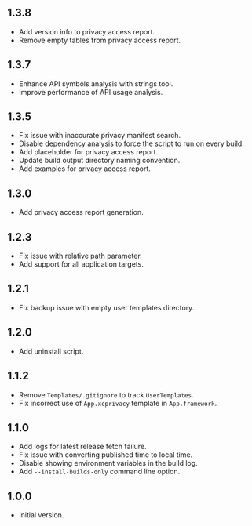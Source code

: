 ## 1.3.8
- Add version info to privacy access report.
- Remove empty tables from privacy access report.

## 1.3.7
- Enhance API symbols analysis with strings tool.
- Improve performance of API usage analysis.

## 1.3.5
- Fix issue with inaccurate privacy manifest search.
- Disable dependency analysis to force the script to run on every build.
- Add placeholder for privacy access report.
- Update build output directory naming convention.
- Add examples for privacy access report.

## 1.3.0
- Add privacy access report generation.

## 1.2.3
- Fix issue with relative path parameter.
- Add support for all application targets.

## 1.2.1
- Fix backup issue with empty user templates directory.

## 1.2.0
- Add uninstall script.

## 1.1.2
- Remove `Templates/.gitignore` to track `UserTemplates`.
- Fix incorrect use of `App.xcprivacy` template in `App.framework`.

## 1.1.0
- Add logs for latest release fetch failure.
- Fix issue with converting published time to local time.
- Disable showing environment variables in the build log.
- Add `--install-builds-only` command line option.

## 1.0.0
- Initial version.